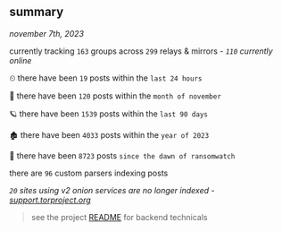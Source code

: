 
## summary
_november 7th, 2023_

currently tracking `163` groups across `299` relays & mirrors - _`110` currently online_

⏲ there have been `19` posts within the `last 24 hours`

🦈 there have been `120` posts within the `month of november`

🪐 there have been `1539` posts within the `last 90 days`

🏚 there have been `4033` posts within the `year of 2023`

🦕 there have been `8723` posts `since the dawn of ransomwatch`

there are `96` custom parsers indexing posts

_`20` sites using v2 onion services are no longer indexed - [support.torproject.org](https://support.torproject.org/onionservices/v2-deprecation/)_

> see the project [README](https://github.com/joshhighet/ransomwatch#ransomwatch--) for backend technicals
